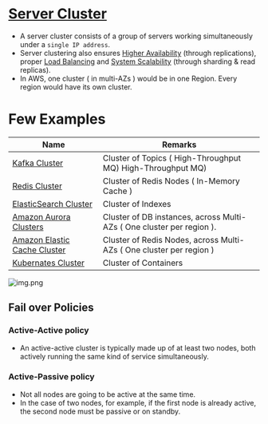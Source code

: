 # [Server Cluster](https://www.racksolutions.com/news/blog/server-cluster-how-it-works/)
- A server cluster consists of a group of servers working simultaneously under a `single IP address`.
- Server clustering also ensures [Higher Availability](HighAvailability.md) (through replications), proper [Load Balancing](LoadBalancer.md) and [System Scalability](Scalability.md) (through sharding & read replicas).
- In AWS, one cluster ( in multi-AZs ) would be in one Region. Every region would have its own cluster. 

# Few Examples

| Name                                                                                               | Remarks                                                               |
|----------------------------------------------------------------------------------------------------|-----------------------------------------------------------------------|
| [Kafka Cluster](../4_MessageBrokers/Kafka.md)                                                      | Cluster of Topics ( High-Throughput MQ)    High-Throughput MQ)        |                     
| [Redis Cluster](../5_Redis/RedisCluster.md)                                                        | Cluster of Redis Nodes ( In-Memory Cache )                            |
| [ElasticSearch Cluster](../3_DatabaseComponents/ElasticSearch#elasticsearch-cluster)               | Cluster of Indexes                                                    |
| [Amazon Aurora Clusters](../../2_AWSComponents/6_DatabaseServices/AmazonAurora/AuroraDBClusters.md) | Cluster of DB instances, across Multi-AZs ( One cluster per region ). |
| [Amazon Elastic Cache Cluster](../../2_AWSComponents/6_DatabaseServices/AmazonElasicCache.md)      | Cluster of Redis Nodes, across Multi-AZs ( One cluster per region )   |
| [Kubernates Cluster](../6_DevOps/Kubernates.md)                                                    | Cluster of Containers                                                 |

![img.png](../10_Others_assests/server_cluster_img.png)

## Fail over Policies

### Active-Active policy
- An active-active cluster is typically made up of at least two nodes, both actively running the same kind of service simultaneously.

### Active-Passive policy
- Not all nodes are going to be active at the same time.
- In the case of two nodes, for example, if the first node is already active, the second node must be passive or on standby.